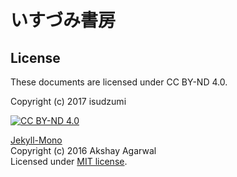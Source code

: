 # いすづみ書房

## License

These documents are licensed under CC BY-ND 4.0.

Copyright (c) 2017 isudzumi

[![CC BY-ND 4.0](https://i.creativecommons.org/l/by-nd/4.0/88x31.png "CC BY-ND 4.0")](http://creativecommons.org/licenses/by-nd/4.0/)

[Jekyll-Mono](https://github.com/AkshayAgarwal007/Jekyll-Mono)  
Copyright (c) 2016 Akshay Agarwal  
Licensed under [MIT license](https://opensource.org/licenses/mit-license.php).  
